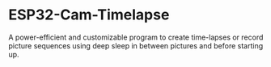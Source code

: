 # ESP32-Cam-Timelapse
A power-efficient and customizable program to create time-lapses or record picture sequences using deep sleep in between pictures and before starting up.
